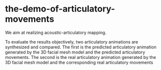# the-demo-of-articulatory-movements

We aim at realizing acoustic-articulatory mapping. 

To evaluate the results objectively, two articulatory animations are synthesized
and compared. The first is the predicted articulatory animation generated by the 3D facial
mesh model and the predicted articulatory movements. The second is the
real articulatory animation generated by the 3D facial mesh model and the corresponding real articulatory movements